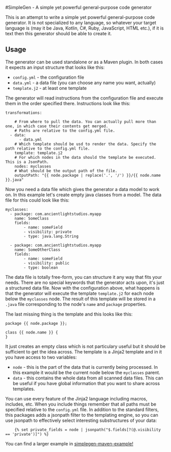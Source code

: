 #SimpleGen -  A simple yet powerful general-purpose code generator

This is an attempt to write a simple yet powerful general-purpose code generator. It is not specialized to any language,
so whatever your target language is (may it be Java, Kotlin, C#, Ruby, JavaScript, HTML etc.), if it is text then 
this generator should be able to create it.

## Usage

The generator can be used standalone or as a Maven plugin. In both cases it expects an input structure that looks like this:
 
* ``config.yml`` - the configuration file
* ``data.yml`` - a data file (you can choose any name you want, actually)
* ``template.j2`` - at least one template

The generator will read instructions from the configuration file and execute them in the order specified there. Instructions
look like this:

```
transformations:
  
    # From where to pull the data. You can actually pull more than one, in which case their contents get merged.
    # Paths are relative to the config.yml file.
  - data: 
      - data.yml
  	# Which template should be usd to render the data. Specify the path relative to the config.yml file.  
    template: template.j2
    # For which nodes in the data should the template be executed. This is a JsonPath.
    nodes: myclasses
    # What should be the output path of the file.
    outputPath: "{{ node.package | replace('.', '/') }}/{{ node.name }}.java"

```

Now you need a data file which gives the generator a data model to work on. In this example let's create
empty java classes from a model. The data file for this could look like this:

```
myclasses:
  - package: com.ancientlightstudios.myapp
    name: SomeClass
    fields:
    	- name: someField
    	- visibility: private
    	- type: java.lang.String
    	
  - package: com.ancientlightstudios.myapp
    name: SomeOtherClass
    fields:
    	- name: someField
    	- visibility: public
    	- type: boolean
```

The data file is totally free-form, you can structure it any way that fits your needs. There are no special keywords
that the generator acts upon, it's just a structured data file. Now with the configuration above, what happens is that
the generator will execute the template ``template.j2`` for each node below the ``myclasses`` node.  The result of this
template will be stored in a ``.java`` file corresponding to the node's ``name`` and ``package`` properties. 
  
The last missing thing is the template and this looks like this:

```
package {{ node.package }};

class {{ node.name }} {
}

```

It just creates an empty class which is not particulary useful but it should be sufficient to get the idea across. The
template is a Jinja2 template and in it you have access to two variables:

* ``node`` - this is the part of the data that is currently being processed. In this example it would be the current node
  below the ``myclasses`` parent.
* ``data`` - this contains the whole data from all scanned data files. This can be useful if you have global information
  that you want to share across templates.
  
You can use every feature of the Jinja2 language including macros, includes, etc. When you include things remember that
all paths must be specified relative to the ``config.yml`` file.  In addition to the standard filters, this packages
adds a jsonpath filter to the templating engine, so you can use jsonpath to effectively select interesting substructures
of your data:

```
	{% set private_fields = node | jsonpath("$.fields[?(@.visibility == 'private')]") %}

```
  
You can find a larger example in [simplegen-maven-example!](simplegen-maven-example/)

